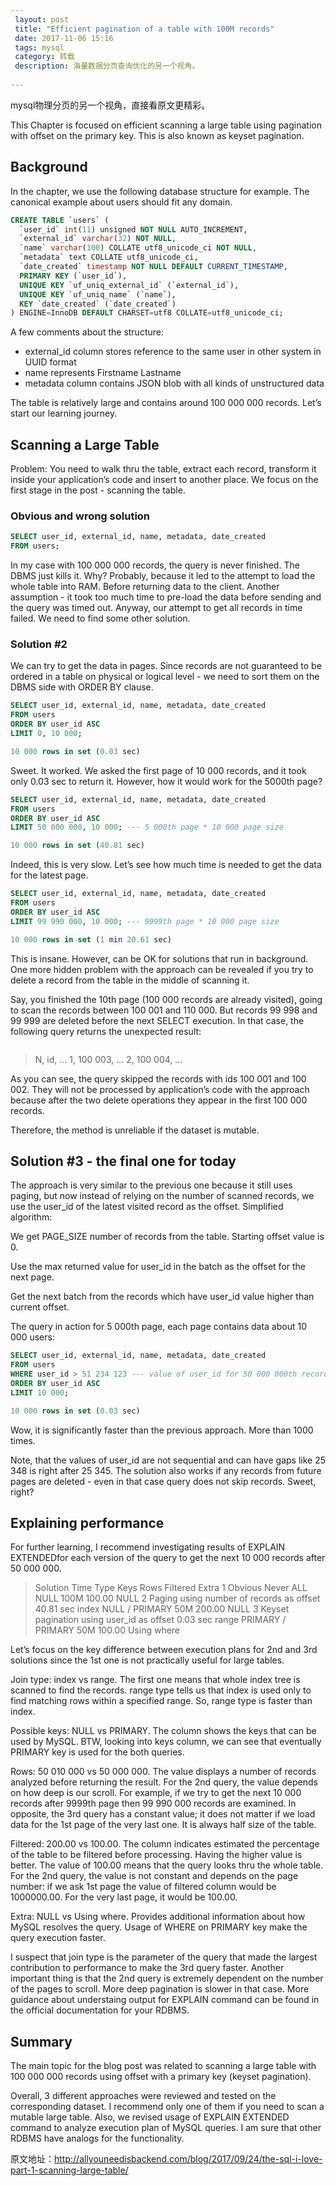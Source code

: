 ```yaml
---
 layout: post
 title: "Efficient pagination of a table with 100M records"
 date: 2017-11-06 15:16
 tags: mysql
 category: 转载
 description: 海量数据分页查询优化的另一个视角。
 
---
```

mysql物理分页的另一个视角，直接看原文更精彩。

This Chapter is focused on efficient scanning a large table using pagination with offset on the primary key. This is also known as keyset pagination.
## Background
In the chapter, we use the following database structure for example. The canonical example about users should fit any domain.
```sql
CREATE TABLE `users` (
  `user_id` int(11) unsigned NOT NULL AUTO_INCREMENT,
  `external_id` varchar(32) NOT NULL,
  `name` varchar(100) COLLATE utf8_unicode_ci NOT NULL,
  `metadata` text COLLATE utf8_unicode_ci,
  `date_created` timestamp NOT NULL DEFAULT CURRENT_TIMESTAMP,
  PRIMARY KEY (`user_id`),
  UNIQUE KEY `uf_uniq_external_id` (`external_id`),
  UNIQUE KEY `uf_uniq_name` (`name`),
  KEY `date_created` (`date_created`)
) ENGINE=InnoDB DEFAULT CHARSET=utf8 COLLATE=utf8_unicode_ci;
```
A few comments about the structure:

* external_id column stores reference to the same user in other system in UUID format
* name represents Firstname Lastname
* metadata column contains JSON blob with all kinds of unstructured data

The table is relatively large and contains around 100 000 000 records. Let’s start our learning journey.
## Scanning a Large Table
Problem: You need to walk thru the table, extract each record, transform it inside your application’s code and insert to another place. We focus on the first stage in the post - scanning the table.

### Obvious and wrong solution
```sql
SELECT user_id, external_id, name, metadata, date_created
FROM users;
```
In my case with 100 000 000 records, the query is never finished. The DBMS just kills it. Why? Probably, because it led to the attempt to load the whole table into RAM. Before returning data to the client. Another assumption - it took too much time to pre-load the data before sending and the query was timed out. Anyway, our attempt to get all records in time failed. We need to find some other solution.
### Solution #2
We can try to get the data in pages. Since records are not guaranteed to be ordered in a table on physical or logical level - we need to sort them on the DBMS side with ORDER BY clause.
```sql
SELECT user_id, external_id, name, metadata, date_created
FROM users
ORDER BY user_id ASC
LIMIT 0, 10 000;

10 000 rows in set (0.03 sec)
```
Sweet. It worked. We asked the first page of 10 000 records, and it took only 0.03 sec to return it. However, how it would work for the 5000th page?
```sql
SELECT user_id, external_id, name, metadata, date_created
FROM users
ORDER BY user_id ASC
LIMIT 50 000 000, 10 000; --- 5 000th page * 10 000 page size

10 000 rows in set (40.81 sec)
```
Indeed, this is very slow. Let’s see how much time is needed to get the data for the latest page.
```sql
SELECT user_id, external_id, name, metadata, date_created
FROM users
ORDER BY user_id ASC
LIMIT 99 990 000, 10 000; --- 9999th page * 10 000 page size

10 000 rows in set (1 min 20.61 sec)
```
This is insane. However, can be OK for solutions that run in background. One more hidden problem with the approach can be revealed if you try to delete a record from the table in the middle of scanning it. 

Say, you finished the 10th page (100 000 records are already visited), going to scan the records between 100 001 and 110 000. But records 99 998 and 99 999 are deleted before the next SELECT execution. In that case, the following query returns the unexpected result:
```sql

```

 >N, id, ...
 1, 100 003, ...
 2, 100 004, ...
 
As you can see, the query skipped the records with ids 100 001 and 100 002. They will not be processed by application’s code with the approach because after the two delete operations they appear in the first 100 000 records. 

Therefore, the method is unreliable if the dataset is mutable.

## Solution #3 - the final one for today

The approach is very similar to the previous one because it still uses paging, but now instead of relying on the number of scanned records, we use the user_id of the latest visited record as the offset.
Simplified algorithm:

We get PAGE_SIZE number of records from the table. Starting offset value is 0.

Use the max returned value for user_id in the batch as the offset for the next page.

Get the next batch from the records which have user_id value higher than current offset.

The query in action for 5 000th page, each page contains data about 10 000 users:
```sql
SELECT user_id, external_id, name, metadata, date_created
FROM users
WHERE user_id > 51 234 123 --- value of user_id for 50 000 000th record
ORDER BY user_id ASC
LIMIT 10 000;

10 000 rows in set (0.03 sec)
```
Wow, it is significantly faster than the previous approach. More than 1000 times.

Note, that the values of user_id are not sequential and can have gaps like 25 348 is right after 25 345. The solution also works if any records from future pages are deleted - even in that case query does not skip records. Sweet, right?

## Explaining performance
For further learning, I recommend investigating results of EXPLAIN EXTENDEDfor each version of the query to get the next 10 000 records after 50 000 000.

>Solution	Time	Type	Keys	Rows	Filtered	Extra
 1 Obvious	Never	ALL	NULL	100M	100.00	NULL
 2 Paging using number of records as offset	40.81 sec	index	NULL / PRIMARY	50M	200.00	NULL
 3 Keyset pagination using user_id as offset	0.03 sec	range	PRIMARY / PRIMARY	50M	100.00	Using where

Let’s focus on the key difference between execution plans for 2nd and 3rd solutions since the 1st one is not practically useful for large tables.

Join type: index vs range. The first one means that whole index tree is scanned to find the records. range type tells us that index is used only to find matching rows within a specified range. So, range type is faster than index.

Possible keys: NULL vs PRIMARY. The column shows the keys that can be used by MySQL. BTW, looking into keys column, we can see that eventually PRIMARY key is used for the both queries.

Rows: 50 010 000 vs 50 000 000. The value displays a number of records analyzed before returning the result. For the 2nd query, the value depends on how deep is our scroll. For example, if we try to get the next 10 000 records after 9999th page then 99 990 000 records are examined. In opposite, the 3rd query has a constant value; it does not matter if we load data for the 1st page of the very last one. It is always half size of the table.

Filtered: 200.00 vs 100.00. The column indicates estimated the percentage of the table to be filtered before processing. Having the higher value is better. The value of 100.00 means that the query looks thru the whole table. For the 2nd query, the value is not constant and depends on the page number: if we ask 1st page the value of filtered column would be 1000000.00. For the very last page, it would be 100.00.

Extra: NULL vs Using where. Provides additional information about how MySQL resolves the query. Usage of WHERE on PRIMARY key make the query execution faster.

I suspect that join type is the parameter of the query that made the largest contribution to performance to make the 3rd query faster. Another important thing is that the 2nd query is extremely dependent on the number of the pages to scroll. More deep pagination is slower in that case.
More guidance about understaing output for EXPLAIN command can be found in the official documentation for your RDBMS.
## Summary
The main topic for the blog post was related to scanning a large table with 100 000 000 records using offset with a primary key (keyset pagination).
 
Overall, 3 different approaches were reviewed and tested on the corresponding dataset. I recommend only one of them if you need to scan a mutable large table.
Also, we revised usage of EXPLAIN EXTENDED command to analyze execution plan of MySQL queries. I am sure that other RDBMS have analogs for the functionality.

原文地址：http://allyouneedisbackend.com/blog/2017/09/24/the-sql-i-love-part-1-scanning-large-table/